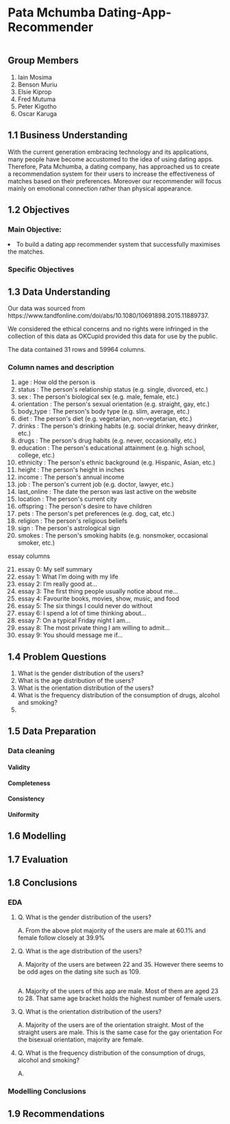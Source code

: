 # Pata Mchumba Dating-App-Recommender
<img src="">

## Group Members
<ol>
<li> Iain Mosima </li>
<li> Benson Muriu </li>
<li> Elsie Kiprop </li>
<li> Fred Mutuma </li>
<li> Peter Kigotho </li>
<li> Oscar Karuga </li>
</ol>

## 1.1 Business Understanding
<p> With the current generation embracing technology and its applications, many people have become accustomed to the idea of using dating apps. Therefore, Pata Mchumba,  a dating company, has approached us to create a recommendation system for their users to increase the effectiveness of matches based on their preferences. Moreover our recommender will focus mainly on emotional connection rather than physical appearance.</p>

## 1.2 Objectives
### Main Objective:
<li> To build a dating app recommender system that successfully maximises the matches. </li>

### Specific Objectives

## 1.3 Data Understanding

<p> Our data was sourced from https://www.tandfonline.com/doi/abs/10.1080/10691898.2015.11889737.</p>
<p> We considered the ethical concerns and no rights were infringed in the collection of this data as OKCupid provided this data for use by the public. </p>
<p> The data contained 31 rows and 59964 columns. </p>

### Column names and description 

<ol>
 <li> age          : How old the person is </li>
 <li> status       : The person's relationship status (e.g. single, divorced, etc.) </li>
 <li> sex          : The person's biological sex (e.g. male, female, etc.) </li>
 <li> orientation  : The person's sexual orientation (e.g. straight, gay, etc.) </li>
 <li> body_type    : The person's body type (e.g. slim, average, etc.) </li>
 <li> diet         : The person's diet (e.g. vegetarian, non-vegetarian, etc.)</li>
 <li> drinks       : The person's drinking habits (e.g. social drinker, heavy drinker, etc.)</li>
<li>  drugs        : The person's drug habits (e.g. never, occasionally, etc.)</li>
 <li> education    : The person's educational attainment (e.g. high school, college, etc.)</li>
 <li> ethnicity    : The person's ethnic background (e.g. Hispanic, Asian, etc.)</li>
 <li> height       : The person's height in inches</li>
 <li> income       : The person's annual income</li>
 <li> job          : The person's current job (e.g. doctor, lawyer, etc.)</li>
 <li> last_online  : The date the person was last active on the website</li>
 <li> location     : The person's current city</li>
 <li> offspring    : The person's desire to have children</li>
 <li> pets         : The person's pet preferences (e.g. dog, cat, etc.)</li>
 <li> religion     : The person's religious beliefs</li>
 <li> sign         : The person's astrological sign</li>
 <li> smokes       : The person's smoking habits (e.g. nonsmoker, occasional smoker, etc.)</li>
</ol>

<p> essay columns </p>
<ol start='21'>
<li> essay 0: My self summary </li>
<li> essay 1: What I’m doing with my life </li>
<li> essay 2: I’m really good at... </li>
<li> essay 3: The first thing people usually notice about me... </li>
<li> essay 4: Favourite books, movies, show, music, and food </li>
<li> essay 5: The six things I could never do without </li>
<li> essay 6: I spend a lot of time thinking about... </li>
<li> essay 7: On a typical Friday night I am... </li>
<li> essay 8: The most private thing I am willing to admit... </li>
<li> essay 9: You should message me if... </li>
</ol>

## 1.4 Problem Questions
<ol>
 <li> What is the gender distribution of the users? </li>
 <li> What is the age distribution of the users? </li>
 <li> What is the orientation distribution of the users? </li>
 <li> What is the frequency distribution of the consumption of drugs, alcohol and smoking? </li>
 <li></li>
</ol> 

## 1.5 Data Preparation
### Data cleaning
#### Validity
#### Completeness
#### Consistency
#### Uniformity

## 1.6 Modelling 

## 1.7 Evaluation 

## 1.8 Conclusions
### EDA
<ol>
 <li> Q. What is the gender distribution of the users? </li>
 <img src="">
 <p>A. From the above plot majority of the users are male at 60.1% and female follow closely at 39.9%</p>
 
 <li> Q. What is the age distribution of the users? </li>
 <img src="">
 <p>A. Majority of the users are between 22 and 35. However there seems to be odd ages on the dating site such as 109.</p>
 <img src="">
 <p>A. Majority of the users of this app are male. Most of them are aged 23 to 28. That same age bracket holds the highest number of female users.</p>
 
 <li> Q. What is the orientation distribution of the users? </li>
 <img src="">
 <p>A. Majority of the users are of the orientation straight. Most of the straight users are male. This is the same case for the gay orientation For the bisexual orientation, majority are female.</p>
 
 <li> Q. What is the frequency distribution of the consumption of drugs, alcohol and smoking? </li>
 <p>A.</p>
</ol> 

### Modelling Conclusions 


## 1.9 Recommendations



